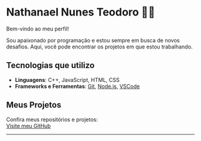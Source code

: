 # Nathanael Nunes Teodoro 👨‍💻

Bem-vindo ao meu perfil!

Sou apaixonado por programação e estou sempre em busca de novos desafios. Aqui, você pode encontrar os projetos em que estou trabalhando.

## Tecnologias que utilizo

- **Linguagens**: C++, JavaScript, HTML, CSS
- **Frameworks e Ferramentas**: [Git](https://git-scm.com/), [Node.js](https://nodejs.org/), [VSCode](https://code.visualstudio.com/)

## Meus Projetos

Confira meus repositórios e projetos:  
[Visite meu GitHub](https://github.com/NaelNunes?tab=repositories)

---
